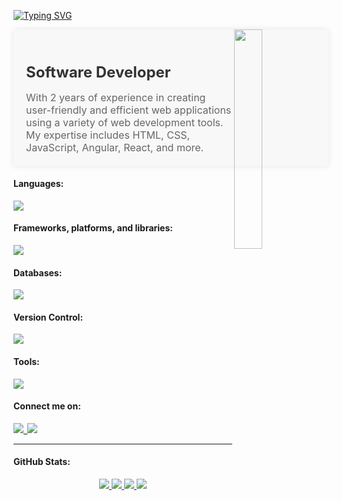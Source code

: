 [![Typing SVG](https://readme-typing-svg.demolab.com?font=Fira+Code&pause=1000&color=094EFF&multiline=true&width=435&height=60&lines=Hi%2C+My+name+is+Fahama+Khan;I'm+Software+Developer+)](https://git.io/typing-svg)

<img width="30%" src="https://r7q6w9z6.rocketcdn.me/career/wp-content/uploads/2020/03/hello.gif" align="right" />

<div style="background-color: #f8f8f8; padding: 20px; border-radius: 5px; box-shadow: 0px 0px 10px rgba(0, 0, 0, 0.1);">
  <h2 style="color: #333; font-size: 24px; font-weight: bold; margin-bottom: 10px;">Software Developer</h2>
  <p style="color: #666; font-size: 16px; margin-bottom: 0;">With 2 years of experience in creating user-friendly and efficient web applications using a variety of web development tools. My expertise includes HTML, CSS, JavaScript, Angular, React, and more.</p>
</div>



#### Languages:

<p align="left">
    <img src="https://skillicons.dev/icons?i=cs,ts,js,py,jquery,html,css,sass&perline=7"/>
</p>


#### Frameworks, platforms, and libraries:

<p align="left">
    <img src="https://skillicons.dev/icons?i=bootstrap,angular,dotnet,nodejs,docker,express,reactivex&perline=7"/>
</p>


#### Databases:

<p align="left">
    <img src="https://skillicons.dev/icons?i=mongodb,mysql,redis,sqlite,firebase&perline=7"/>
</p>


#### Version Control:

<p align="left">
    <img src="https://skillicons.dev/icons?i=git,github&perline=7"/>
</p>

#### Tools:

<p align="left">
    <img src="https://skillicons.dev/icons?i=visualstudio,vscode,powershell,postman&perline=7"/>
</p>


#### Connect me on:

<p align="left">
    <a href="https://www.linkedin.com/in/fahamakhan" target="_blank" rel="noreferrer">
        <img src="https://skillicons.dev/icons?i=linkedin"/>&thinsp;
  </a>
    <a href="https://www.instagram.com/muhammadfahama" target="_blank" rel="noreferrer">
     <img src="https://skillicons.dev/icons?i=instagram"/>
  </a>
    
</p>

---


#### GitHub Stats:

<p align="center">
  <a href="https://github.com/FahamaKhan1812">
    <img src="http://github-profile-summary-cards.vercel.app/api/cards/profile-details?username=FahamaKhan1812&theme=transparent" />
  </a>
  <a href="https://github.com/FahamaKhan1812">
    <img src="https://github-readme-streak-stats.herokuapp.com/?user=FahamaKhan1812&hide_border=true&card_width=338&theme=transparent" />
  </a>
  <a href="https://github.com/FahamaKhan1812">
    <img src="http://github-profile-summary-cards.vercel.app/api/cards/stats?username=FahamaKhan1812&theme=transparent" />
  </a>
  <a href="https://github.com/FahamaKhan1812">
    <img src="https://github-readme-stats.vercel.app/api/top-langs/?username=FahamaKhan1812&langs_count=10&exclude_repo=&hide=jupyter%20notebook,vim%20script,cmake,makefile,batchfile,emacs%20lisp,css,html&layout=default&card_width=699&hide_border=true&theme=transparent" />
  </a>
</p>
